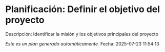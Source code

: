# Planificación: Definir el objetivo del proyecto

Descripción: Identificar la misión y los objetivos principales del proyecto

*Este es un plan generado automáticamente.*
Fecha: 2025-07-23 11:54:13
